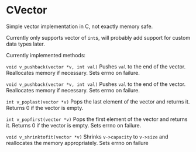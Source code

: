 # CVector
Simple vector implementation in C, not exactly memory safe.

Currently only supports vector of `int`s, will probably add support for custom data types later.

Currently implemented methods:

`void v_pushback(vector *v, int val)`
Pushes `val` to the end of the vector. Reallocates memory if necessary. Sets errno on failure.

`void v_pushback(vector *v, int val)`
Pushes `val` to the end of the vector. Reallocates memory if necessary. Sets errno on failure.

`int v_poplast(vector *v)`
Pops the last element of the vector and returns it. Returns 0 if the vector is empty.

`int v_popfirst(vector *v)`
Pops the first element of the vector and returns it. Returns 0 if the vector is empty. Sets errno on failure.

`void v_shrinktofit(vector *v)`
Shrinks `v->capacity` to `v->size` and reallocates the memory appropriately. Sets errno on failure